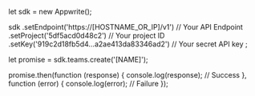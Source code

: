let sdk = new Appwrite();

sdk
    .setEndpoint('https://[HOSTNAME_OR_IP]/v1') // Your API Endpoint
    .setProject('5df5acd0d48c2') // Your project ID
    .setKey('919c2d18fb5d4...a2ae413da83346ad2') // Your secret API key
;

let promise = sdk.teams.create('[NAME]');

promise.then(function (response) {
    console.log(response); // Success
}, function (error) {
    console.log(error); // Failure
});